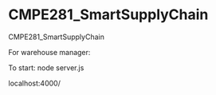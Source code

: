# CMPE281_SmartSupplyChain
CMPE281_SmartSupplyChain

For warehouse manager:

To start: node server.js

localhost:4000/
